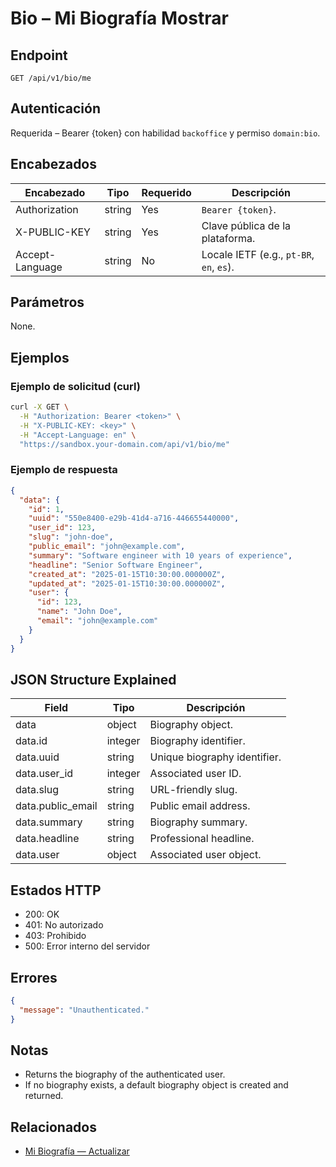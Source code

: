 # Bio – Mi Biografía Mostrar

## Endpoint

```
GET /api/v1/bio/me
```

## Autenticación

Requerida – Bearer {token} con habilidad `backoffice` y permiso `domain:bio`.

## Encabezados

| Encabezado           | Tipo   | Requerido | Descripción |
| ---------------- | ------ | -------- | ----------- |
| Authorization    | string | Yes      | `Bearer {token}`. |
| X-PUBLIC-KEY     | string | Yes      | Clave pública de la plataforma. |
| Accept-Language  | string | No       | Locale IETF (e.g., `pt-BR`, `en`, `es`). |

## Parámetros

None.

## Ejemplos

### Ejemplo de solicitud (curl)

```bash
curl -X GET \
  -H "Authorization: Bearer <token>" \
  -H "X-PUBLIC-KEY: <key>" \
  -H "Accept-Language: en" \
  "https://sandbox.your-domain.com/api/v1/bio/me"
```

### Ejemplo de respuesta

```json
{
  "data": {
    "id": 1,
    "uuid": "550e8400-e29b-41d4-a716-446655440000",
    "user_id": 123,
    "slug": "john-doe",
    "public_email": "john@example.com",
    "summary": "Software engineer with 10 years of experience",
    "headline": "Senior Software Engineer",
    "created_at": "2025-01-15T10:30:00.000000Z",
    "updated_at": "2025-01-15T10:30:00.000000Z",
    "user": {
      "id": 123,
      "name": "John Doe",
      "email": "john@example.com"
    }
  }
}
```

## JSON Structure Explained

| Field           | Tipo    | Descripción |
| --------------- | ------- | ----------- |
| data            | object  | Biography object. |
| data.id         | integer | Biography identifier. |
| data.uuid       | string  | Unique biography identifier. |
| data.user_id    | integer | Associated user ID. |
| data.slug       | string  | URL-friendly slug. |
| data.public_email| string | Public email address. |
| data.summary    | string  | Biography summary. |
| data.headline   | string  | Professional headline. |
| data.user       | object  | Associated user object. |

## Estados HTTP

- 200: OK
- 401: No autorizado
- 403: Prohibido
- 500: Error interno del servidor

## Errores

```json
{
  "message": "Unauthenticated."
}
```

## Notas

- Returns the biography of the authenticated user.
- If no biography exists, a default biography object is created and returned.

## Relacionados

- [Mi Biografía — Actualizar](MeBiographyActualizar.md)
